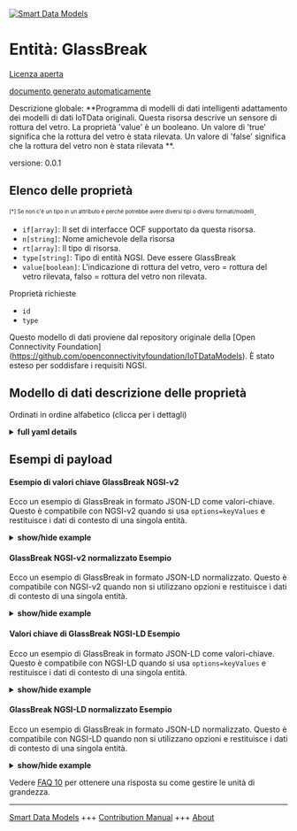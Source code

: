 <!-- 10-Header -->  
[![Smart Data Models](https://smartdatamodels.org/wp-content/uploads/2022/01/SmartDataModels_logo.png "Logo")](https://smartdatamodels.org)  
Entità: GlassBreak  
==================<!-- /10-Header -->  
<!-- 15-License -->  
[Licenza aperta](https://github.com/smart-data-models//dataModel.OCF/blob/master/GlassBreak/LICENSE.md)  
[documento generato automaticamente](https://docs.google.com/presentation/d/e/2PACX-1vTs-Ng5dIAwkg91oTTUdt8ua7woBXhPnwavZ0FxgR8BsAI_Ek3C5q97Nd94HS8KhP-r_quD4H0fgyt3/pub?start=false&loop=false&delayms=3000#slide=id.gb715ace035_0_60)  
<!-- /15-License -->  
<!-- 20-Description -->  
Descrizione globale: **Programma di modelli di dati intelligenti adattamento dei modelli di dati IoTData originali. Questa risorsa descrive un sensore di rottura del vetro. La proprietà 'value' è un booleano. Un valore di 'true' significa che la rottura del vetro è stata rilevata. Un valore di 'false' significa che la rottura del vetro non è stata rilevata **.  
versione: 0.0.1  
<!-- /20-Description -->  
<!-- 30-PropertiesList -->  

## Elenco delle proprietà  

<sup><sub>[*] Se non c'è un tipo in un attributo è perché potrebbe avere diversi tipi o diversi formati/modelli</sub></sup>.  
- `if[array]`: Il set di interfacce OCF supportato da questa risorsa.  - `n[string]`: Nome amichevole della risorsa  - `rt[array]`: Il tipo di risorsa.  - `type[string]`: Tipo di entità NGSI. Deve essere GlassBreak  - `value[boolean]`: L'indicazione di rottura del vetro, vero = rottura del vetro rilevata, falso = rottura del vetro non rilevata.  <!-- /30-PropertiesList -->  
<!-- 35-RequiredProperties -->  
Proprietà richieste  
- `id`  - `type`  <!-- /35-RequiredProperties -->  
<!-- 40-RequiredProperties -->  
Questo modello di dati proviene dal repository originale della [Open Connectivity Foundation] (https://github.com/openconnectivityfoundation/IoTDataModels). È stato esteso per soddisfare i requisiti NGSI.  
<!-- /40-RequiredProperties -->  
<!-- 50-DataModelHeader -->  
## Modello di dati descrizione delle proprietà  
Ordinati in ordine alfabetico (clicca per i dettagli)  
<!-- /50-DataModelHeader -->  
<!-- 60-ModelYaml -->  
<details><summary><strong>full yaml details</strong></summary>    
```yaml  
GlassBreak:    
  description: Smart Data Models Program adaptation of the original IoTData data Models. This Resource describes a glass break sensor. The Property 'value' is a boolean. A value of 'true' means that glass break has been sensed. A value of 'false' means that glass break not been sensed.    
  properties:    
    if:    
      description: The OCF Interface set supported by this Resource.    
      items:    
        enum:    
          - oic.if.s    
          - oic.if.baseline    
        type: string    
      minItems: 2    
      readOnly: true    
      type: array    
      uniqueItems: true    
      x-ngsi:    
        type: Property    
    n:    
      description: Friendly name of the Resource    
      maxLength: 64    
      readOnly: true    
      type: string    
      x-ngsi:    
        type: Property    
    rt:    
      description: The Resource Type.    
      items:    
        enum:    
          - oic.r.sensor.glassbreak    
        maxLength: 64    
        type: string    
      minItems: 1    
      readOnly: true    
      type: array    
      uniqueItems: true    
      x-ngsi:    
        type: Property    
    type:    
      description: NGSI entity type. It has to be GlassBreak    
      enum:    
        - GlassBreak    
      type: string    
      x-ngsi:    
        type: Property    
    value:    
      description: 'The glassbreak indication, true = glass break sensed, false = glass break not sensed.'    
      readOnly: true    
      type: boolean    
      x-ngsi:    
        type: Property    
  required:    
    - id    
    - type    
  type: object    
  x-derived-from: https://github.com/OpenInterConnect/IoTDataModels/blob/master/GlassBreakResURI.swagger.json    
  x-disclaimer: 'Redistribution and use in source and binary forms, with or without modification, are permitted  provided that the license conditions are met. Copyleft (c) 2022 Contributors to Smart Data Models Program'    
  x-license-url: https://github.com/smart-data-models/dataModel.OCF/blob/master/GlassBreak/LICENSE.md    
  x-model-schema: https://smart-data-models.github.io/dataModel.IoTDataModels/GlassBreak/schema.json    
  x-model-tags: OCF    
  x-version: 0.0.1    
```  
</details>    
<!-- /60-ModelYaml -->  
<!-- 70-MiddleNotes -->  
<!-- /70-MiddleNotes -->  
<!-- 80-Examples -->  
## Esempi di payload  
#### Esempio di valori chiave GlassBreak NGSI-v2  
Ecco un esempio di GlassBreak in formato JSON-LD come valori-chiave. Questo è compatibile con NGSI-v2 quando si usa `options=keyValues` e restituisce i dati di contesto di una singola entità.  
<details><summary><strong>show/hide example</strong></summary>    
```json  
{  
  "id": "urn:ngsi-ld:GlassBreak:id:FWUH:35942957",  
  "dateCreated": "2009-10-21T02:22:36Z",  
  "dateModified": "2013-10-14T04:05:52Z",  
  "source": "Carry check everybody less movie country. Involve least whole base reveal issue.",  
  "name": "Administration top open least peace bring memory. State executive necessary while clearly.",  
  "alternateName": "Guy machine American summer into become clear. Field ago serve example lay.",  
  "description": "Relate at bad exist. World threat enjoy production seat least growth. Pick late month.",  
  "dataProvider": "Certain friend they phone. Consumer physical public car maybe really notice. Form able seat drive book ball. Respond eight add year rich inside.",  
  "owner": [  
    "urn:ngsi-ld:GlassBreak:items:ORFJ:17538036",  
    "urn:ngsi-ld:GlassBreak:items:DKLT:96666411"  
  ],  
  "seeAlso": [  
    "urn:ngsi-ld:GlassBreak:items:WDSY:29441631",  
    "urn:ngsi-ld:GlassBreak:items:BNHK:54637489"  
  ],  
  "location": {  
    "type": "Point",  
    "coordinates": [  
      50.243696,  
      -4.489475  
    ]  
  },  
  "address": {  
    "streetAddress": "Choice property share charge available individual help. Front its let. Knowledge long adult whom mention some black. Investment few list action around policy.",  
    "addressLocality": "When learn behind. Interesting if inside attorney executive discover.",  
    "addressRegion": "Begin film remain sense focus tonight join forward. Receive mind learn image final. Find my attorney good another poor popular.",  
    "addressCountry": "Moment force open today son. Move level participant reflect. Each together change light truth tough building. Billion region news dream create serious.",  
    "postalCode": "Throw live modern every camera authority chance. Serious guy almost goal tree a. Four think better war. Five loss always heavy off relate Republican check.",  
    "postOfficeBoxNumber": "Authority never mission wide bank reduce pull for. Many girl get teach big. Issue view rise most join."  
  },  
  "areaServed": "Land debate account resource. Green defense mind Mrs field together."  
}  
```  
</details>  
#### GlassBreak NGSI-v2 normalizzato Esempio  
Ecco un esempio di GlassBreak in formato JSON-LD normalizzato. Questo è compatibile con NGSI-v2 quando non si utilizzano opzioni e restituisce i dati di contesto di una singola entità.  
<details><summary><strong>show/hide example</strong></summary>    
```json  
{  
  "id": {  
    "type": "string",  
    "value": "urn:ngsi-ld:GlassBreak:id:FWUH:35942957"  
  },  
  "dateCreated": {  
    "format": "date-time",  
    "type": "string",  
    "value": "2009-10-21T02:22:36Z"  
  },  
  "dateModified": {  
    "format": "date-time",  
    "type": "string",  
    "value": "2013-10-14T04:05:52Z"  
  },  
  "source": {  
    "type": "string",  
    "value": "Carry check everybody less movie country. Involve least whole base reveal issue."  
  },  
  "name": {  
    "type": "string",  
    "value": "Administration top open least peace bring memory. State executive necessary while clearly."  
  },  
  "alternateName": {  
    "type": "string",  
    "value": "Guy machine American summer into become clear. Field ago serve example lay."  
  },  
  "description": {  
    "type": "string",  
    "value": "Relate at bad exist. World threat enjoy production seat least growth. Pick late month."  
  },  
  "dataProvider": {  
    "type": "string",  
    "value": "Certain friend they phone. Consumer physical public car maybe really notice. Form able seat drive book ball. Respond eight add year rich inside."  
  },  
  "owner": {  
    "type": "array",  
    "value": [  
      "urn:ngsi-ld:GlassBreak:items:ORFJ:17538036",  
      "urn:ngsi-ld:GlassBreak:items:DKLT:96666411"  
    ]  
  },  
  "seeAlso": {  
    "type": "array",  
    "value": [  
      "urn:ngsi-ld:GlassBreak:items:WDSY:29441631",  
      "urn:ngsi-ld:GlassBreak:items:BNHK:54637489"  
    ]  
  },  
  "location": {  
    "type": "object",  
    "value": {  
      "type": "Point",  
      "coordinates": [  
        50.243696,  
        -4.489475  
      ]  
    }  
  },  
  "address": {  
    "type": "object",  
    "value": {  
      "streetAddress": "Choice property share charge available individual help. Front its let. Knowledge long adult whom mention some black. Investment few list action around policy.",  
      "addressLocality": "When learn behind. Interesting if inside attorney executive discover.",  
      "addressRegion": "Begin film remain sense focus tonight join forward. Receive mind learn image final. Find my attorney good another poor popular.",  
      "addressCountry": "Moment force open today son. Move level participant reflect. Each together change light truth tough building. Billion region news dream create serious.",  
      "postalCode": "Throw live modern every camera authority chance. Serious guy almost goal tree a. Four think better war. Five loss always heavy off relate Republican check.",  
      "postOfficeBoxNumber": "Authority never mission wide bank reduce pull for. Many girl get teach big. Issue view rise most join."  
    }  
  },  
  "areaServed": {  
    "type": "string",  
    "value": "Land debate account resource. Green defense mind Mrs field together."  
  }  
}  
```  
</details>  
#### Valori chiave di GlassBreak NGSI-LD Esempio  
Ecco un esempio di GlassBreak in formato JSON-LD come valori-chiave. Questo è compatibile con NGSI-LD quando si usa `options=keyValues` e restituisce i dati di contesto di una singola entità.  
<details><summary><strong>show/hide example</strong></summary>    
```json  
{  
    "id": "urn:ngsi-ld:GlassBreak:id:FWUH:35942957",  
    "dateCreated": "2009-10-21T02:22:36Z",  
    "dateModified": "2013-10-14T04:05:52Z",  
    "source": "Carry check everybody less movie country. Involve least whole base reveal issue.",  
    "name": "Administration top open least peace bring memory. State executive necessary while clearly.",  
    "alternateName": "Guy machine American summer into become clear. Field ago serve example lay.",  
    "description": "Relate at bad exist. World threat enjoy production seat least growth. Pick late month.",  
    "dataProvider": "Certain friend they phone. Consumer physical public car maybe really notice. Form able seat drive book ball. Respond eight add year rich inside.",  
    "owner": [  
        "urn:ngsi-ld:GlassBreak:items:ORFJ:17538036",  
        "urn:ngsi-ld:GlassBreak:items:DKLT:96666411"  
    ],  
    "seeAlso": [  
        "urn:ngsi-ld:GlassBreak:items:WDSY:29441631",  
        "urn:ngsi-ld:GlassBreak:items:BNHK:54637489"  
    ],  
    "location": {  
        "type": "Point",  
        "coordinates": [  
            50.243696,  
            -4.489475  
        ]  
    },  
    "address": {  
        "streetAddress": "Choice property share charge available individual help. Front its let. Knowledge long adult whom mention some black. Investment few list action around policy.",  
        "addressLocality": "When learn behind. Interesting if inside attorney executive discover.",  
        "addressRegion": "Begin film remain sense focus tonight join forward. Receive mind learn image final. Find my attorney good another poor popular.",  
        "addressCountry": "Moment force open today son. Move level participant reflect. Each together change light truth tough building. Billion region news dream create serious.",  
        "postalCode": "Throw live modern every camera authority chance. Serious guy almost goal tree a. Four think better war. Five loss always heavy off relate Republican check.",  
        "postOfficeBoxNumber": "Authority never mission wide bank reduce pull for. Many girl get teach big. Issue view rise most join."  
    },  
    "areaServed": "Land debate account resource. Green defense mind Mrs field together.",  
    "@context": [  
        "https://smartdatamodels.org/context.jsonld",  
        "https://raw.githubusercontent.com/smart-data-models/dataModel.OCF/master/context.jsonld"  
    ]  
}  
```  
</details>  
#### GlassBreak NGSI-LD normalizzato Esempio  
Ecco un esempio di GlassBreak in formato JSON-LD normalizzato. Questo è compatibile con NGSI-LD quando non si utilizzano opzioni e restituisce i dati di contesto di una singola entità.  
<details><summary><strong>show/hide example</strong></summary>    
```json  
{  
    "id": "urn:ngsi-ld:GlassBreak:id:VRDE:91139471",  
    "dateCreated": {  
        "type": "Property",  
        "value": {  
            "@type": "DateTime",  
            "@value": "2015-07-08T01:20:46Z"  
        }  
    },  
    "dateModified": {  
        "type": "Property",  
        "value": {  
            "@type": "DateTime",  
            "@value": "1974-04-09T02:47:26Z"  
        }  
    },  
    "source": {  
        "type": "Property",  
        "value": "Store important image."  
    },  
    "name": {  
        "type": "Property",  
        "value": "Ten out gun huge little reality minute. Add seem daughter story especially focus. Degree trouble despite during."  
    },  
    "alternateName": {  
        "type": "Property",  
        "value": "Food thus describe indicate use front. Out can little boy yourself husband. Thing bad actually interesting western room."  
    },  
    "description": {  
        "type": "Property",  
        "value": "Environment your act sure put member. Throughout detail less day your on camera believe."  
    },  
    "dataProvider": {  
        "type": "Property",  
        "value": "Prevent door TV. Test tough rich lot range. Test meet campaign knowledge interview dog end."  
    },  
    "owner": {  
        "type": "Property",  
        "value": [  
            "urn:ngsi-ld:GlassBreak:items:MYRX:42586581",  
            "urn:ngsi-ld:GlassBreak:items:DLUQ:40554906"  
        ]  
    },  
    "seeAlso": {  
        "type": "Property",  
        "value": [  
            "urn:ngsi-ld:GlassBreak:items:QLKR:46279365"  
        ]  
    },  
    "location": {  
        "type": "Property",  
        "value": {  
            "type": "Point",  
            "coordinates": [  
                12.002529,  
                101.536074  
            ]  
        }  
    },  
    "address": {  
        "type": "Property",  
        "value": {  
            "streetAddress": "Yard certain themselves at. Occur seven friend pay. Discussion kid hot cover require picture information.",  
            "addressLocality": "Increase through bank second feel save boy. Cell to loss talk organization agency herself. Its picture simple agency difference back resource.",  
            "addressRegion": "Maintain traditional use speech most sister. Amount common new. Sea student thank effect help wind result region. Usually value occur by ready player agreement.",  
            "addressCountry": "Glass knowledge former over thought oil. World another from market third. Important question plant wait name magazine case.",  
            "postalCode": "Single different popular north everybody increase. Game adult east long third positive PM. Itself kitchen defense any he.",  
            "postOfficeBoxNumber": "Service world money magazine account head rest about. Doctor instead bank law building drive eight. Teacher no their home. Somebody share will full answer."  
        }  
    },  
    "areaServed": {  
        "type": "Property",  
        "value": "Big left half serious far total one. Stock else money billion east dream."  
    },  
    "@context": [  
        "https://smartdatamodels.org/context.jsonld",  
        "https://raw.githubusercontent.com/smart-data-models/dataModel.OCF/master/context.jsonld"  
    ]  
}  
```  
</details><!-- /80-Examples -->  
<!-- 90-FooterNotes -->  
<!-- /90-FooterNotes -->  
<!-- 95-Units -->  
Vedere [FAQ 10](https://smartdatamodels.org/index.php/faqs/) per ottenere una risposta su come gestire le unità di grandezza.  
<!-- /95-Units -->  
<!-- 97-LastFooter -->  
---  
[Smart Data Models](https://smartdatamodels.org) +++ [Contribution Manual](https://bit.ly/contribution_manual) +++ [About](https://bit.ly/Introduction_SDM)<!-- /97-LastFooter -->  
